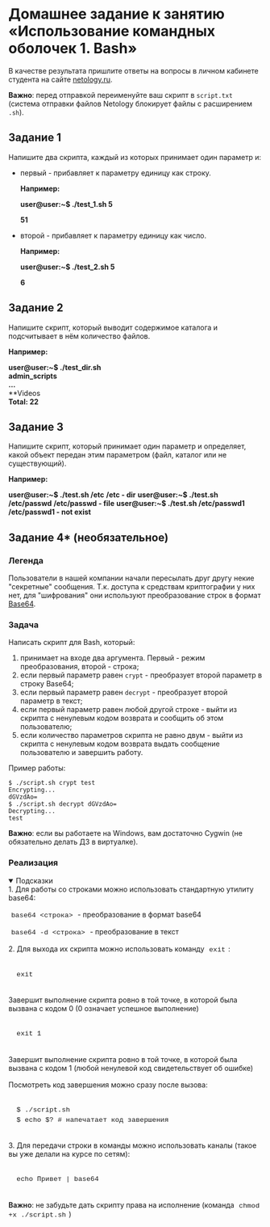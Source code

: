 # Домашнее задание к занятию «Использование командных оболочек 1. Bash»

В качестве результата пришлите ответы на вопросы в личном кабинете студента на сайте [netology.ru](https://netology.ru/).

**Важно**: перед отправкой переименуйте ваш скрипт в `script.txt` (система отправки файлов Netology блокирует файлы с расширением `.sh`).



## Задание 1

Напишите два скрипта, каждый из которых принимает один параметр и:

- первый - прибавляет к параметру единицу как строку.

  **Например:**  

  **user@user:~$ ./test_1.sh 5**  

  **51**  

- второй - прибавляет к параметру единицу как число.

  **Например:**  

  **user@user:~$ ./test_2.sh 5**  

  **6**  



## Задание 2

Напишите скрипт, который выводит содержимое каталога и подсчитывает в нём количество файлов.

**Например:**  

**user@user:~$ ./test_dir.sh  <br/>
admin_scripts**  <br/>
**...**  <br/>
**Videos  <br/>
**Total: 22**  <br/>


## Задание 3

Напишите скрипт, который принимает один параметр и определяет, какой объект передан этим параметром (файл, каталог или не существующий). 

**Например:**

**user@user:~$ ./test.sh /etc**
**/etc - dir**
**user@user:~$ ./test.sh /etc/passwd**
**/etc/passwd - file**
**user@user:~$ ./test.sh /etc/passwd1**
**/etc/passwd1 - not exist**



## Задание 4* (необязательное)

### Легенда

Пользователи в нашей компании начали пересылать друг другу некие "секретные" сообщения. Т.к. доступа к средствам криптографии у них нет, для "шифрования" они используют преобразование строк в формат [Base64](https://ru.wikipedia.org/wiki/Base64).

### Задача

Написать скрипт для Bash, который:

1. принимает на входе два аргумента. Первый - режим преобразования, второй - строка;
2. если первый параметр равен `crypt` - преобразует второй параметр в строку Base64;
3. если первый параметр равен `decrypt` - преобразует второй параметр в текст;
4. если первый параметр равен любой другой строке - выйти из скрипта с ненулевым кодом возврата и сообщить об этом пользователю;
5. если количество параметров скрипта не равно двум - выйти из скрипта с ненулевым кодом возврата выдать сообщение пользователю и завершить работу.

Пример работы:

```
$ ./script.sh crypt test
Encrypting...
dGVzdAo=
$ ./script.sh decrypt dGVzdAo=
Decrypting...
test
```

**Важно**: если вы работаете на Windows, вам достаточно Cygwin (не обязательно делать ДЗ в виртуалке).

### Реализация

<details open="" style="box-sizing: border-box; display: block; margin-bottom: 0px !important; margin-top: 0px;"><summary style="box-sizing: border-box; display: list-item; cursor: pointer;">Подсказки</summary><p style="box-sizing: border-box; margin-bottom: 16px; margin-top: 0px;">1. Для работы со строками можно использовать стандартную утилиту base64:</p><p style="box-sizing: border-box; margin-bottom: 16px; margin-top: 0px;"><code style="box-sizing: border-box; font-family: ui-monospace, SFMono-Regular, &quot;SF Mono&quot;, Consolas, &quot;Liberation Mono&quot;, Menlo, monospace; font-size: 13.6px; background-color: var(--color-markdown-code-bg); border-radius: 6px; margin: 0px; padding: 0.2em 0.4em;">base64 &lt;строка&gt;</code><span>&nbsp;</span>- преобразование в формат base64</p><p style="box-sizing: border-box; margin-bottom: 16px; margin-top: 0px;"><code style="box-sizing: border-box; font-family: ui-monospace, SFMono-Regular, &quot;SF Mono&quot;, Consolas, &quot;Liberation Mono&quot;, Menlo, monospace; font-size: 13.6px; background-color: var(--color-markdown-code-bg); border-radius: 6px; margin: 0px; padding: 0.2em 0.4em;">base64 -d &lt;строка&gt;</code><span>&nbsp;</span>- преобразование в текст</p><p style="box-sizing: border-box; margin-bottom: 16px; margin-top: 0px;">2. Для выхода их скрипта можно использовать команду<span>&nbsp;</span><code style="box-sizing: border-box; font-family: ui-monospace, SFMono-Regular, &quot;SF Mono&quot;, Consolas, &quot;Liberation Mono&quot;, Menlo, monospace; font-size: 13.6px; background-color: var(--color-markdown-code-bg); border-radius: 6px; margin: 0px; padding: 0.2em 0.4em;">exit</code>:</p><div class="highlight highlight-source-shell position-relative" style="box-sizing: border-box; position: relative !important; margin-bottom: 16px;"><pre style="box-sizing: border-box; font-family: ui-monospace, SFMono-Regular, &quot;SF Mono&quot;, Consolas, &quot;Liberation Mono&quot;, Menlo, monospace; font-size: 13.6px; margin-bottom: 0px; margin-top: 0px; overflow-wrap: normal; background-color: var(--color-bg-tertiary); border-radius: 6px; line-height: 1.45; overflow: auto; padding: 16px; word-break: normal;"><span class="pl-c1" style="box-sizing: border-box; color: var(--color-prettylights-syntax-constant);">exit</span></pre></div><p style="box-sizing: border-box; margin-bottom: 16px; margin-top: 0px;">Завершит выполнение скрипта ровно в той точке, в которой была вызвана с кодом 0 (0 означает успешное выполнение)</p><div class="highlight highlight-source-shell position-relative" style="box-sizing: border-box; position: relative !important; margin-bottom: 16px;"><pre style="box-sizing: border-box; font-family: ui-monospace, SFMono-Regular, &quot;SF Mono&quot;, Consolas, &quot;Liberation Mono&quot;, Menlo, monospace; font-size: 13.6px; margin-bottom: 0px; margin-top: 0px; overflow-wrap: normal; background-color: var(--color-bg-tertiary); border-radius: 6px; line-height: 1.45; overflow: auto; padding: 16px; word-break: normal;"><span class="pl-c1" style="box-sizing: border-box; color: var(--color-prettylights-syntax-constant);">exit</span> 1</pre></div><p style="box-sizing: border-box; margin-bottom: 16px; margin-top: 0px;">Завершит выполнение скрипта ровно в той точке, в которой была вызвана с кодом 1 (любой ненулевой код свидетельствует об ошибке)</p><p style="box-sizing: border-box; margin-bottom: 16px; margin-top: 0px;">Посмотреть код завершения можно сразу после вызова:</p><div class="highlight highlight-source-shell position-relative" style="box-sizing: border-box; position: relative !important; margin-bottom: 16px;"><pre style="box-sizing: border-box; font-family: ui-monospace, SFMono-Regular, &quot;SF Mono&quot;, Consolas, &quot;Liberation Mono&quot;, Menlo, monospace; font-size: 13.6px; margin-bottom: 0px; margin-top: 0px; overflow-wrap: normal; background-color: var(--color-bg-tertiary); border-radius: 6px; line-height: 1.45; overflow: auto; padding: 16px; word-break: normal;">$ ./script.sh
$ <span class="pl-c1" style="box-sizing: border-box; color: var(--color-prettylights-syntax-constant);">echo</span> <span class="pl-smi" style="box-sizing: border-box; color: var(--color-prettylights-syntax-storage-modifier-import);">$?</span> <span class="pl-c" style="box-sizing: border-box; color: var(--color-prettylights-syntax-comment);"><span class="pl-c" style="box-sizing: border-box; color: var(--color-prettylights-syntax-comment);">#</span> напечатает код завершения</span></pre></div><p style="box-sizing: border-box; margin-bottom: 16px; margin-top: 0px;">3. Для передачи строки в команды можно использовать каналы (такое вы уже делали на курсе по сетям):</p><div class="highlight highlight-source-shell position-relative" style="box-sizing: border-box; position: relative !important; margin-bottom: 16px;"><pre style="box-sizing: border-box; font-family: ui-monospace, SFMono-Regular, &quot;SF Mono&quot;, Consolas, &quot;Liberation Mono&quot;, Menlo, monospace; font-size: 13.6px; margin-bottom: 0px; margin-top: 0px; overflow-wrap: normal; background-color: var(--color-bg-tertiary); border-radius: 6px; line-height: 1.45; overflow: auto; padding: 16px; word-break: normal;"><span class="pl-c1" style="box-sizing: border-box; color: var(--color-prettylights-syntax-constant);">echo</span> Привет <span class="pl-k" style="box-sizing: border-box; color: var(--color-prettylights-syntax-keyword);">|</span> base64</pre></div><p style="box-sizing: border-box; margin-bottom: 16px; margin-top: 0px;"><strong style="box-sizing: border-box; font-weight: 600;">Важно</strong>: не забудьте дать скрипту права на исполнение (команда<span>&nbsp;</span><code style="box-sizing: border-box; font-family: ui-monospace, SFMono-Regular, &quot;SF Mono&quot;, Consolas, &quot;Liberation Mono&quot;, Menlo, monospace; font-size: 13.6px; background-color: var(--color-markdown-code-bg); border-radius: 6px; margin: 0px; padding: 0.2em 0.4em;">chmod +x ./script.sh</code>)</p></details>

